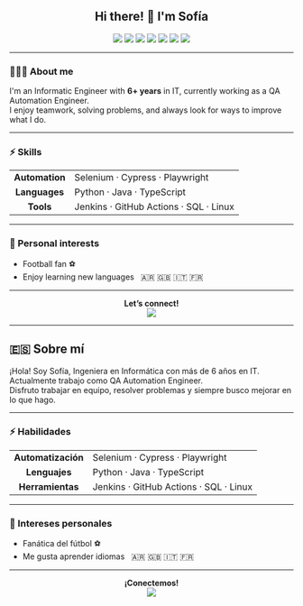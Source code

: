 <h2 align="center">Hi there! 👋 I'm Sofía</h2>

<p align="center">
  <img src="https://img.shields.io/badge/QA%20Automation-blueviolet?style=flat-square&logo=selenium&logoColor=white">
  <img src="https://img.shields.io/badge/Python-3670A0?style=flat-square&logo=python&logoColor=ffdd54">
  <img src="https://img.shields.io/badge/Java-ED8B00?style=flat-square&logo=java&logoColor=white">
  <img src="https://img.shields.io/badge/TypeScript-3178c6?style=flat-square&logo=typescript&logoColor=white">
  <img src="https://img.shields.io/badge/Selenium-43B02A?style=flat-square&logo=selenium&logoColor=white">
  <img src="https://img.shields.io/badge/Cypress-17202C?style=flat-square&logo=cypress&logoColor=white">
  <img src="https://img.shields.io/badge/Playwright-45ba6a?style=flat-square&logo=playwright&logoColor=white">
</p>

---

### 👩🏻‍💻 About me

I'm an Informatic Engineer with **6+ years** in IT, currently working as a QA Automation Engineer.<br>
I enjoy teamwork, solving problems, and always look for ways to improve what I do.

---

### ⚡ Skills

<div align="center">

<table>
  <tr>
    <td align="center"><b>Automation</b></td>
    <td>Selenium · Cypress · Playwright</td>
  </tr>
  <tr>
    <td align="center"><b>Languages</b></td>
    <td>Python · Java · TypeScript</td>
  </tr>
  <tr>
    <td align="center"><b>Tools</b></td>
    <td>Jenkins · GitHub Actions · SQL · Linux</td>
  </tr>
</table>

</div>

---

### 🌈 Personal interests

- Football fan ⚽  
- Enjoy learning new languages &nbsp; 🇦🇷 🇬🇧 🇮🇹 🇫🇷

---

<p align="center">
  <b>Let’s connect!</b><br>
  <a href="https://www.linkedin.com/in/sofiadinonno/" target="_blank">
    <img src="https://img.shields.io/badge/LinkedIn-blue?style=for-the-badge&logo=linkedin&logoColor=white"/>
  </a>
</p>

---

## 🇪🇸 Sobre mí

¡Hola! Soy Sofía, Ingeniera en Informática con más de 6 años en IT. Actualmente trabajo como QA Automation Engineer.<br>
Disfruto trabajar en equipo, resolver problemas y siempre busco mejorar en lo que hago.

---

### ⚡ Habilidades

<div align="center">

<table>
  <tr>
    <td align="center"><b>Automatización</b></td>
    <td>Selenium · Cypress · Playwright</td>
  </tr>
  <tr>
    <td align="center"><b>Lenguajes</b></td>
    <td>Python · Java · TypeScript</td>
  </tr>
  <tr>
    <td align="center"><b>Herramientas</b></td>
    <td>Jenkins · GitHub Actions · SQL · Linux</td>
  </tr>
</table>

</div>

---

### 🌈 Intereses personales

- Fanática del fútbol ⚽  
- Me gusta aprender idiomas &nbsp; 🇦🇷 🇬🇧 🇮🇹 🇫🇷

---

<p align="center">
  <b>¡Conectemos!</b><br>
  <a href="https://www.linkedin.com/in/sofiadinonno/" target="_blank">
    <img src="https://img.shields.io/badge/LinkedIn-blue?style=for-the-badge&logo=linkedin&logoColor=white"/>
  </a>
</p>
